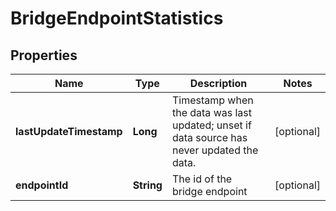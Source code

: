 # BridgeEndpointStatistics

## Properties
Name | Type | Description | Notes
------------ | ------------- | ------------- | -------------
**lastUpdateTimestamp** | **Long** | Timestamp when the data was last updated; unset if data source has never updated the data. |  [optional]
**endpointId** | **String** | The id of the bridge endpoint |  [optional]
